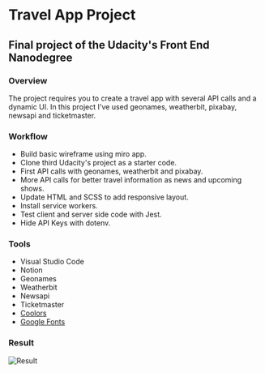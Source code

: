# Travel App Project

## Final project of the Udacity's Front End Nanodegree

### Overview
The project requires you to create a travel app with several API calls and a dynamic UI. In this project I've used geonames, weatherbit, pixabay, newsapi and ticketmaster.

### Workflow
* Build basic wireframe using miro app.
* Clone third Udacity's project as a starter code.
* First API calls with geonames, weatherbit and pixabay.
* More API calls for better travel information as news and upcoming shows.
* Update HTML and SCSS to add responsive layout.
* Install service workers.
* Test client and server side code with Jest.
* Hide API Keys with dotenv.

### Tools
* Visual Studio Code
* Notion
* Geonames
* Weatherbit
* Newsapi
* Ticketmaster
* [Coolors](https://coolors.co/)
* [Google Fonts](https://fonts.google.com/)

### Result
![Result](https://github.com/Gonzaloalcina/front-end-nanodegree-udacity/blob/refresh-2019/projects/05-travel-app/result/travell-app.gif)



